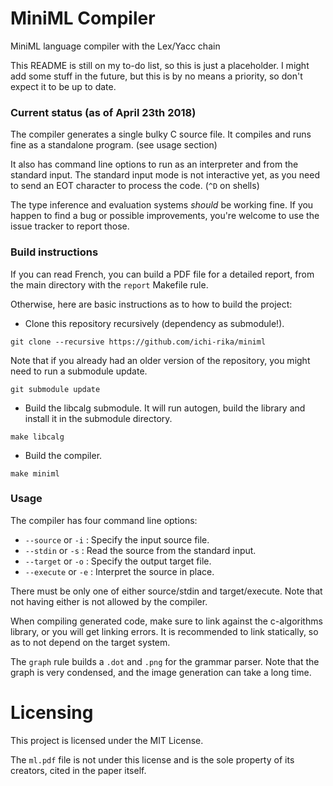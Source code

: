 # MiniML Compiler

MiniML language compiler with the Lex/Yacc chain

This README is still on my to-do list, so this is just a placeholder.
I might add some stuff in the future, but this is by no means a priority, so don't expect it to be up to date.

### Current status (as of April 23th 2018)

The compiler generates a single bulky C source file. It compiles and runs fine as a standalone program. (see usage section) 

It also has command line options to run as an interpreter and from the standard input.
The standard input mode is not interactive yet, as you need to send an EOT character to process the code. (`^D` on shells)

The type inference and evaluation systems *should* be working fine.
If you happen to find a bug or possible improvements, you're welcome to use the issue tracker to report those.

### Build instructions

If you can read French, you can build a PDF file for a detailed report, from the main directory with the `report` Makefile rule.

Otherwise, here are basic instructions as to how to build the project:

* Clone this repository recursively (dependency as submodule!).
```
git clone --recursive https://github.com/ichi-rika/miniml
```
Note that if you already had an older version of the repository, you might need to run a submodule update.
```
git submodule update
```

* Build the libcalg submodule. It will run autogen, build the library and install it in the submodule directory.
```
make libcalg
```

* Build the compiler.
```
make miniml
```

### Usage

The compiler has four command line options:

* `--source` or `-i` : Specify the input source file.
* `--stdin` or `-s` : Read the source from the standard input.
* `--target` or `-o` : Specify the output target file.
* `--execute` or `-e` : Interpret the source in place.

There must be only one of either source/stdin and target/execute. Note that not having either is not allowed by the compiler.

When compiling generated code, make sure to link against the c-algorithms library, or you will get linking errors.
It is recommended to link statically, so as to not depend on the target system.

The `graph` rule builds a `.dot` and `.png` for the grammar parser.
Note that the graph is very condensed, and the image generation can take a long time.

# Licensing

This project is licensed under the MIT License.

The `ml.pdf` file is not under this license and is the sole property of its creators, cited in the paper itself.
